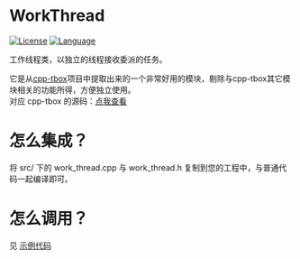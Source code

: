 # WorkThread

[![License](https://img.shields.io/badge/License-MIT-green.svg)](LICENSE)
[![Language](https://img.shields.io/badge/language-c++11-red.svg)](https://en.cppreference.com/)

工作线程类，以独立的线程接收委派的任务。

它是从[cpp-tbox](https://gitee.com/cpp-master/cpp-tbox)项目中提取出来的一个非常好用的模块，剔除与cpp-tbox其它模块相关的功能所得，方便独立使用。  
对应 cpp-tbox 的源码：[点我查看](https://gitee.com/cpp-master/cpp-tbox/blob/master/modules/eventx/work_thread.h)

# 怎么集成？
将 src/ 下的 work_thread.cpp 与 work_thread.h 复制到您的工程中，与普通代码一起编译即可。

# 怎么调用？
见 [示例代码](src/main.cpp)